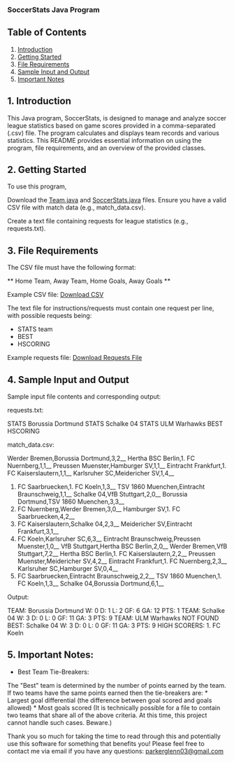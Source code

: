 ### SoccerStats Java Program

## Table of Contents

1. [Introduction](#1-introduction)
2. [Getting Started](#2-getting-started)
3. [File Requirements](#3-file-requirements)
4. [Sample Input and Output](#4-sample-input-and-output)
5. [Important Notes](#5-important-notes)

## 1. Introduction 

This Java program, SoccerStats, is designed to manage and analyze soccer league statistics based on game scores provided in a comma-separated (.csv) file. The program calculates and displays team records and various statistics. This README provides essential information on using the program, file requirements, and an overview of the provided classes.

## 2. Getting Started

To use this program,

Download the [Team.java]() and [SoccerStats.java]() files.
Ensure you have a valid CSV file with match data (e.g., match_data.csv).

Create a text file containing requests for league statistics (e.g., requests.txt).

## 3.  File Requirements

The CSV file must have the following format:

** Home Team, Away Team, Home Goals, Away Goals ** 

Example CSV file: [Download CSV]()

The text file for instructions/requests must contain one request per line, with possible requests being:

* STATS team
* BEST
* HSCORING

Example requests file: [Download Requests File]()


## 4. Sample Input and Output

Sample input file contents and corresponding output:
 
requests.txt:

STATS Borussia Dortmund
STATS Schalke 04
STATS ULM Warhawks
BEST
HSCORING

match_data.csv:

Werder Bremen,Borussia Dortmund,3,2__
Hertha BSC Berlin,1. FC Nuernberg,1,1__
Preussen Muenster,Hamburger SV,1,1__
Eintracht Frankfurt,1. FC Kaiserslautern,1,1__
Karlsruher SC,Meidericher SV,1,4__
1. FC Saarbruecken,1. FC Koeln,1,3__
TSV 1860 Muenchen,Eintracht Braunschweig,1,1__
Schalke 04,VfB Stuttgart,2,0__
Borussia Dortmund,TSV 1860 Muenchen,3,3__
1. FC Nuernberg,Werder Bremen,3,0__
Hamburger SV,1. FC Saarbruecken,4,2__
1. FC Kaiserslautern,Schalke 04,2,3__
Meidericher SV,Eintracht Frankfurt,3,1__
1. FC Koeln,Karlsruher SC,6,3__
Eintracht Braunschweig,Preussen Muenster,1,0__
VfB Stuttgart,Hertha BSC Berlin,2,0__
Werder Bremen,VfB Stuttgart,7,2__
Hertha BSC Berlin,1. FC Kaiserslautern,2,2__
Preussen Muenster,Meidericher SV,4,2__
Eintracht Frankfurt,1. FC Nuernberg,2,3__
Karlsruher SC,Hamburger SV,0,4__
1. FC Saarbruecken,Eintracht Braunschweig,2,2__
TSV 1860 Muenchen,1. FC Koeln,1,3__
Schalke 04,Borussia Dortmund,6,1__


Output:

TEAM: Borussia Dortmund W: 0 D: 1 L: 2 GF: 6 GA: 12 PTS: 1
TEAM: Schalke 04 W: 3 D: 0 L: 0 GF: 11 GA: 3 PTS: 9
TEAM: ULM Warhawks NOT FOUND
BEST: Schalke 04 W: 3 D: 0 L: 0 GF: 11 GA: 3 PTS: 9
HIGH SCORERS: 1. FC Koeln


## 5. Important Notes:

* Best Team Tie-Breakers:

The "Best" team is determined by the number of points earned by the team. If two teams have the same points earned then the tie-breakers are:
        * Largest goal differential (the difference between goal scored and goals allowed)
        * Most goals scored
(It is technically possible for a file to contain two teams that share all of the above criteria. At this time, this project cannot handle such cases. Beware.)

Thank you so much for taking the time to read through this and potentially use this software for something that benefits you! Please feel free to contact me via email if you have any questions: parkerglenn03@gmail.com
